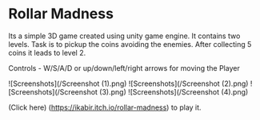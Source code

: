 # Rollar Madness

Its a simple 3D game created using unity game engine. It contains two levels. Task is to pickup the coins avoiding the enemies. After collecting 5 coins it leads to level 2.

Controls - W/S/A/D or up/down/left/right arrows for moving the Player

![Screenshots](/Screenshot (1).png)
![Screenshots](/Screenshot (2).png)
![Screenshots](/Screenshot (3).png)
![Screenshots](/Screenshot (4).png)

(Click here) (https://ikabir.itch.io/rollar-madness) to play it.
